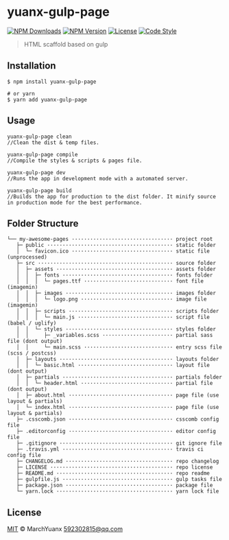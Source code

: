# yuanx-gulp-page

[![NPM Downloads][downloads-image]][downloads-url]
[![NPM Version][version-image]][version-url]
[![License][license-image]][license-url]
[![Code Style][style-image]][style-url]

> HTML scaffold based on gulp

## Installation

```shell
$ npm install yuanx-gulp-page

# or yarn
$ yarn add yuanx-gulp-page
```

## Usage
```
yuanx-gulp-page clean
//Clean the dist & temp files.

yuanx-gulp-page compile
//Compile the styles & scripts & pages file.

yuanx-gulp-page dev
//Runs the app in development mode with a automated server.

yuanx-gulp-page build
//Builds the app for production to the dist folder. It minify source in production mode for the best performance.
```

## Folder Structure

```
└── my-awesome-pages ································· project root
   ├─ public ········································· static folder
   │  └─ favicon.ico ································· static file (unprocessed)
   ├─ src ············································ source folder
   │  ├─ assets ······································ assets folder
   │  │  ├─ fonts ···································· fonts folder
   │  │  │  └─ pages.ttf ····························· font file (imagemin)
   │  │  ├─ images ··································· images folder
   │  │  │  └─ logo.png ······························ image file (imagemin)
   │  │  ├─ scripts ·································· scripts folder
   │  │  │  └─ main.js ······························· script file (babel / uglify)
   │  │  └─ styles ··································· styles folder
   │  │     ├─ _variables.scss ······················· partial sass file (dont output)
   │  │     └─ main.scss ····························· entry scss file (scss / postcss)
   │  ├─ layouts ····································· layouts folder
   │  │  └─ basic.html ······························· layout file (dont output)
   │  ├─ partials ···································· partials folder
   │  │  └─ header.html ······························ partial file (dont output)
   │  ├─ about.html ·································· page file (use layout & partials)
   │  └─ index.html ·································· page file (use layout & partials)
   ├─ .csscomb.json ·································· csscomb config file
   ├─ .editorconfig ·································· editor config file
   ├─ .gitignore ····································· git ignore file
   ├─ .travis.yml ···································· travis ci config file
   ├─ CHANGELOG.md ··································· repo changelog
   ├─ LICENSE ········································ repo license
   ├─ README.md ······································ repo readme
   ├─ gulpfile.js ···································· gulp tasks file
   ├─ package.json ··································· package file
   └─ yarn.lock ······································ yarn lock file
```

## License

[MIT](LICENSE) &copy; MarchYuanx <592302815@qq.com>



[downloads-image]: https://img.shields.io/npm/dm/yuanx-gulp-page.svg
[downloads-url]: https://npmjs.org/package/yuanx-gulp-page

[version-image]: https://img.shields.io/npm/v/yuanx-gulp-page.svg
[version-url]: https://npmjs.org/package/yuanx-gulp-page

[license-image]: https://img.shields.io/github/license/marchyuanx/yuanx-gulp-page.svg
[license-url]: https://github.com/marchyuanx/yuanx-gulp-page/blob/master/LICENSE

[style-image]: https://img.shields.io/badge/code_style-standard-brightgreen.svg
[style-url]: https://standardjs.com
